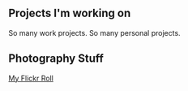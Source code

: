 
## Projects I'm working on
So many work projects. So many personal projects.

## Photography Stuff
[My Flickr Roll](http://flickr.com/mikedaddy)
